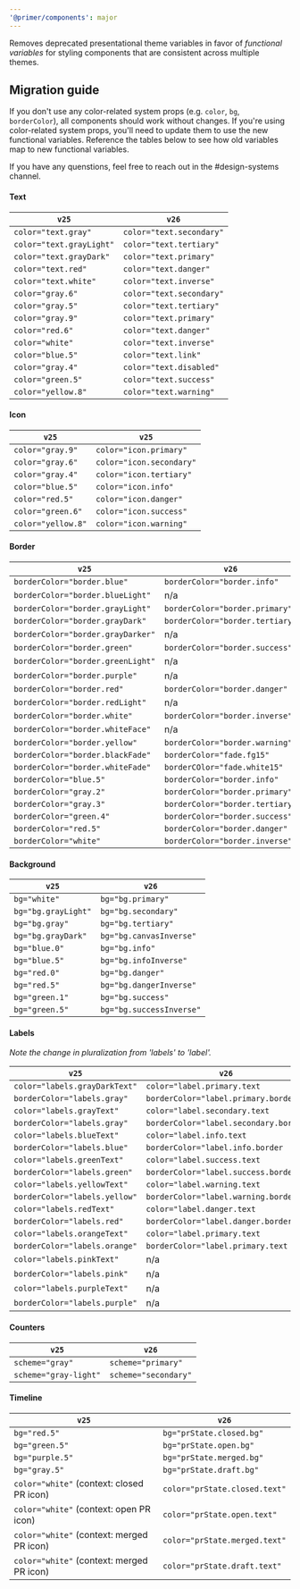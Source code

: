 ```yaml
---
'@primer/components': major
---
```


Removes deprecated presentational theme variables in favor of _functional variables_ for styling components that are consistent across multiple themes.

## Migration guide

If you don't use any color-related system props (e.g. `color`, `bg`, `borderColor`), all components should work without changes. If you're using color-related system props, you'll need to update them to use the new functional variables. Reference the tables below to see how old variables map to new functional variables.

If you have any quenstions, feel free to reach out in the #design-systems channel.

#### Text

| `v25`                    | `v26`                    |
| ------------------------ | ------------------------ |
| `color="text.gray"`      | `color="text.secondary"` |
| `color="text.grayLight"` | `color="text.tertiary"`  |
| `color="text.grayDark"`  | `color="text.primary"`   |
| `color="text.red"`       | `color="text.danger"`    |
| `color="text.white"`     | `color="text.inverse"`   |
| `color="gray.6"`         | `color="text.secondary"` |
| `color="gray.5"`         | `color="text.tertiary"`  |
| `color="gray.9"`         | `color="text.primary"`   |
| `color="red.6"`          | `color="text.danger"`    |
| `color="white"`          | `color="text.inverse"`   |
| `color="blue.5"`         | `color="text.link"`      |
| `color="gray.4"`         | `color="text.disabled"`  |
| `color="green.5"`        | `color="text.success"`   |
| `color="yellow.8"`       | `color="text.warning"`   |

#### Icon

| `v25`              | `v25`                    |
| ------------------ | ------------------------ |
| `color="gray.9"`   | `color="icon.primary"`   |
| `color="gray.6"`   | `color="icon.secondary"` |
| `color="gray.4"`   | `color="icon.tertiary"`  |
| `color="blue.5"`   | `color="icon.info"`      |
| `color="red.5"`    | `color="icon.danger"`    |
| `color="green.6"`  | `color="icon.success"`   |
| `color="yellow.8"` | `color="icon.warning"`   |

#### Border

| `v25`                             | `v26`                           |
| --------------------------------- | ------------------------------- |
| `borderColor="border.blue"`       | `borderColor="border.info"`     |
| `borderColor="border.blueLight"`  | n/a                             |
| `borderColor="border.grayLight"`  | `borderColor="border.primary"`  |
| `borderColor="border.grayDark"`   | `borderColor="border.tertiary"` |
| `borderColor="border.grayDarker"` | n/a                             |
| `borderColor="border.green"`      | `borderColor="border.success"`  |
| `borderColor="border.greenLight"` | n/a                             |
| `borderColor="border.purple"`     | n/a                             |
| `borderColor="border.red"`        | `borderColor="border.danger"`   |
| `borderColor="border.redLight"`   | n/a                             |
| `borderColor="border.white"`      | `borderColor="border.inverse"`  |
| `borderColor="border.whiteFace"`  | n/a                             |
| `borderColor="border.yellow"`     | `borderColor="border.warning"`  |
| `borderColor="border.blackFade"`  | `borderColor="fade.fg15"`       |
| `borderColor="border.whiteFade"`  | `borderCOlor="fade.white15"`    |
| `borderColor="blue.5"`            | `borderColor="border.info"`     |
| `borderColor="gray.2"`            | `borderColor="border.primary"`  |
| `borderColor="gray.3"`            | `borderColor="border.tertiary"` |
| `borderColor="green.4"`           | `borderColor="border.success"`  |
| `borderColor="red.5"`             | `borderColor="border.danger"`   |
| `borderColor="white"`             | `borderColor="border.inverse"`  |

#### Background

| `v25`               | `v26`                    |
| ------------------- | ------------------------ |
| `bg="white"`        | `bg="bg.primary"`        |
| `bg="bg.grayLight"` | `bg="bg.secondary"`      |
| `bg="bg.gray"`      | `bg="bg.tertiary"`       |
| `bg="bg.grayDark"`  | `bg="bg.canvasInverse"`  |
| `bg="blue.0"`       | `bg="bg.info"`           |
| `bg="blue.5"`       | `bg="bg.infoInverse"`    |
| `bg="red.0"`        | `bg="bg.danger"`         |
| `bg="red.5"`        | `bg="bg.dangerInverse"`  |
| `bg="green.1"`      | `bg="bg.success"`        |
| `bg="green.5"`      | `bg="bg.successInverse"` |

#### Labels

_Note the change in pluralization from 'labels' to 'label'._

| `v25`                         | `v26`                                 |
| ----------------------------- | ------------------------------------- |
| `color="labels.grayDarkText"` | `color="label.primary.text`           |
| `borderColor="labels.gray"`   | `borderColor="label.primary.border`   |
| `color="labels.grayText"`     | `color="label.secondary.text`         |
| `borderColor="labels.gray"`   | `borderColor="label.secondary.border` |
| `color="labels.blueText"`     | `color="label.info.text`              |
| `borderColor="labels.blue"`   | `borderColor="label.info.border`      |
| `color="labels.greenText"`    | `color="label.success.text`           |
| `borderColor="labels.green"`  | `borderColor="label.success.border`   |
| `color="labels.yellowText"`   | `color="label.warning.text`           |
| `borderColor="labels.yellow"` | `borderColor="label.warning.border`   |
| `color="labels.redText"`      | `color="label.danger.text`            |
| `borderColor="labels.red"`    | `borderColor="label.danger.border`    |
| `color="labels.orangeText"`   | `color="label.primary.text`           |
| `borderColor="labels.orange"` | `borderColor="label.primary.text`     |
| `color="labels.pinkText"`     | n/a                                   |
| `borderColor="labels.pink"`   | n/a                                   |
| `color="labels.purpleText"`   | n/a                                   |
| `borderColor="labels.purple"` | n/a                                   |

#### Counters

| `v25`                 | `v26`                |
| --------------------- | -------------------- |
| `scheme="gray"`       | `scheme="primary"`   |
| `scheme="gray-light"` | `scheme="secondary"` |

#### Timeline

| `v25`                                     | `v26`                         |
| ----------------------------------------- | ----------------------------- |
| `bg="red.5"`                              | `bg="prState.closed.bg"`      |
| `bg="green.5"`                            | `bg="prState.open.bg"`        |
| `bg="purple.5"`                           | `bg="prState.merged.bg"`      |
| `bg="gray.5"`                             | `bg="prState.draft.bg"`       |
| `color="white"` (context: closed PR icon) | `color="prState.closed.text"` |
| `color="white"` (context: open PR icon)   | `color="prState.open.text"`   |
| `color="white"` (context: merged PR icon) | `color="prState.merged.text"` |
| `color="white"` (context: merged PR icon) | `color="prState.draft.text"`  |
